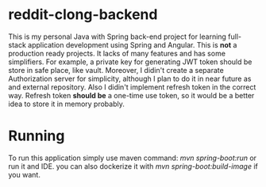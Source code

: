 # reddit-clong-backend

This is my personal Java with Spring back-end project for learning full-stack application development
using Spring and Angular. This is **not** a production ready projects. It lacks of many features and has some simplifiers.
For example, a private key for generating JWT token should be store in safe place, like vault. Moreover, I didin't create a separate Authorization server for simplicity, although I plan to do it in near future as and external repository. Also I didin't implement refresh token in the correct way. Refresh token **should be** a one-time use token, so it would be a better idea to store it in memory probably.

# Running

To run this application simply use maven command: _mvn spring-boot:run_ or run it and IDE. you can also dockerize it with 
_mvn spring-boot:build-image_ if you want. 
